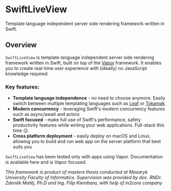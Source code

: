 # SwiftLiveView

Template language independent server side rendering framework written in Swift.

## Overview

``SwiftLiveView`` is template language independent server side rendering framework written in Swift, built on top of the [Vapor](https://github.com/vapor/vapor) framework. It enables you to create real-time user experience with (ideally) no JavaScript knowledge required.

### Key features:

- **Template language independence** - no need to choose anymore. Easily switch between multiple templating languages such as [Leaf](https://github.com/vapor/leaf) or [Tokamak](https://github.com/TokamakUI/Tokamak).
- **Modern concurrency** - leveraging Swift's modern concurrency features such as async/await and actors
- **Swift focused** - make full use of Swift's performance, safety productivity features while writing your web applications. Full-stack this time 😉.
- **Cross platform deployment** - easily deploy on macOS and Linux, allowing you to build and run web app on the server platform that best suits you

``SwiftLiveView`` has been tested only with apps using Vapor. Documentation is available here and is Vapor focused.

*This framework is product of masters thesis conducted at Masaryk University Faculty of Informatics. Supervision was provided by doc. RNDr. Zdeněk Matěj, Ph.D and Ing. Filip Klembara, with help of in2core company*
